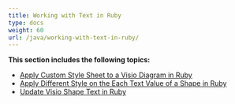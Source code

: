 ```yaml
---
title: Working with Text in Ruby
type: docs
weight: 60
url: /java/working-with-text-in-ruby/
---
```


**This section includes the following topics:**

- [Apply Custom Style Sheet to a Visio Diagram in Ruby](/diagram/java/apply-custom-style-sheet-to-a-visio-diagram-in-ruby-html/)
- [Apply Different Style on the Each Text Value of a Shape in Ruby](/diagram/java/apply-different-style-on-the-each-text-value-of-a-shape-in-ruby-html/)
- [Update Visio Shape Text in Ruby](/diagram/java/update-visio-shape-text-in-ruby-html/)
